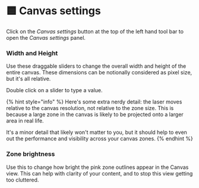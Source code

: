 # 🟦 Canvas settings

Click on the _Canvas settings_ button at the top of the left hand tool bar to open the _Canvas settings_ panel. &#x20;

### Width and Height

Use these draggable sliders to change the overall width and height of the entire canvas. These dimensions can be notionally considered as pixel size, but it's all relative.&#x20;

Double click on a slider to type a value.&#x20;

{% hint style="info" %}
Here's some extra nerdy detail: the laser moves relative to the canvas resolution, not relative to the zone size. This is because a large zone in the canvas is likely to be projected onto a larger area in real life.&#x20;

It's a minor detail that likely won't matter to you, but it should help to even out the performance and visibility across your canvas zones.&#x20;
{% endhint %}

### Zone brightness&#x20;

Use this to change how bright the pink zone outlines appear in the Canvas view. This can help with clarity of your content, and to stop this view getting too cluttered.&#x20;



&#x20;

